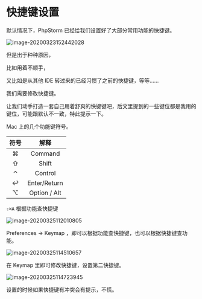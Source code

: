 # 快捷键设置

默认情况下，PhpStorm 已经给我们设置好了大部分常用功能的快捷键。

![image-20200323152442028](https://tva1.sinaimg.cn/large/00831rSTly1gd3w44ebm3j31520ra46u.jpg)



但是出于种种原因，

比如用着不顺手，

又比如是从其他 IDE 转过来的已经习惯了之前的快捷键，等等……

我们需要修改快捷键。



让我们动手打造一套自己用着舒爽的快键键吧，后文里提到的一些键位都是我用的键位，可能跟默认不一致，特此提示一下。



Mac 上的几个功能键符号。

| 符号 |     解释     |
| :--: | :----------: |
|  ⌘   |   Command    |
|  ⇧   |    Shift     |
|  ⌃   |   Control    |
|  ↩   | Enter/Return |
|  ⌥   | Option / Alt |



`⇧⌘A` 根据功能查快捷键

![image-20200325112010805](https://tva1.sinaimg.cn/large/00831rSTly1gd60a9b3dmj309y0dzdix.jpg)



Preferences -> Keymap ，即可以根据功能查快捷键，也可以根据快捷键查功能。

![image-20200325114510657](https://tva1.sinaimg.cn/large/00831rSTly1gd6109s5o7j30pt0en76w.jpg)



在 Keymap 里即可修改快捷键，设置第二快捷键。

![image-20200325114723945](https://tva1.sinaimg.cn/large/00831rSTly1gd612knpk5j30ho0a00vb.jpg)

设置的时候如果快捷键有冲突会有提示，不慌。

